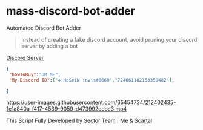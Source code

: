 # mass-discord-bot-adder
Automated Discord Bot Adder
> Instead of creating a fake discord account, avoid pruning your discord server by adding a bot

[Discord Server](https://discord.gg/qurWsdBnzA)

 ```json
{
  "howToBuy":"DM ME",
  "My Discord ID":["✥ HoSeiN ιnvιѕ#0660","724661182153359482"],

}
```

https://user-images.githubusercontent.com/65454734/212402435-1e1a840a-f417-4539-9059-d473992ecbc3.mp4


This Script Fully Developed by [Sector Team](https://github.com/sector-team) | Me & [Scartal](https://github.com/SCARTAL)

